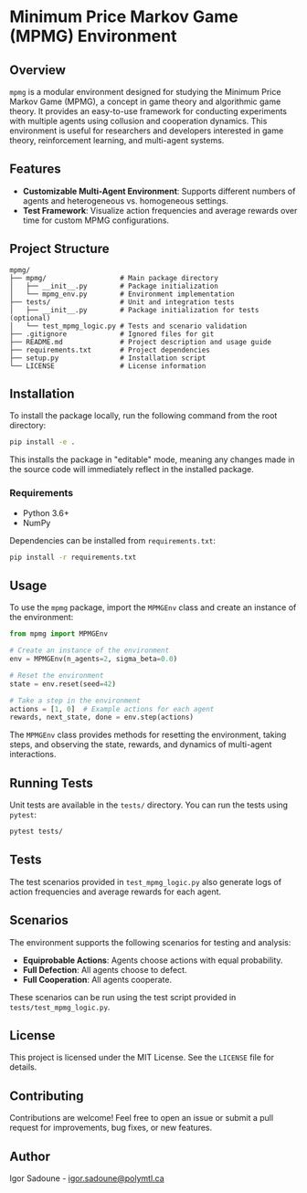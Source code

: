 # Minimum Price Markov Game (MPMG) Environment

## Overview

`mpmg` is a modular environment designed for studying the Minimum Price Markov Game (MPMG), a concept in game theory and algorithmic game theory. It provides an easy-to-use framework for conducting experiments with multiple agents using collusion and cooperation dynamics. This environment is useful for researchers and developers interested in game theory, reinforcement learning, and multi-agent systems.

## Features
- **Customizable Multi-Agent Environment**: Supports different numbers of agents and heterogeneous vs. homogeneous settings.
- **Test Framework**: Visualize action frequencies and average rewards over time for custom MPMG configurations.

## Project Structure

```
mpmg/
├── mpmg/                  # Main package directory
│   ├── __init__.py        # Package initialization
│   └── mpmg_env.py        # Environment implementation
├── tests/                 # Unit and integration tests
│   ├── __init__.py        # Package initialization for tests (optional)
│   └── test_mpmg_logic.py # Tests and scenario validation
├── .gitignore             # Ignored files for git
├── README.md              # Project description and usage guide
├── requirements.txt       # Project dependencies
├── setup.py               # Installation script
└── LICENSE                # License information
```

## Installation

To install the package locally, run the following command from the root directory:

```sh
pip install -e .
```

This installs the package in "editable" mode, meaning any changes made in the source code will immediately reflect in the installed package.

### Requirements
- Python 3.6+
- NumPy

Dependencies can be installed from `requirements.txt`:

```sh
pip install -r requirements.txt
```

## Usage

To use the `mpmg` package, import the `MPMGEnv` class and create an instance of the environment:

```python
from mpmg import MPMGEnv

# Create an instance of the environment
env = MPMGEnv(n_agents=2, sigma_beta=0.0)

# Reset the environment
state = env.reset(seed=42)

# Take a step in the environment
actions = [1, 0]  # Example actions for each agent
rewards, next_state, done = env.step(actions)
```

The `MPMGEnv` class provides methods for resetting the environment, taking steps, and observing the state, rewards, and dynamics of multi-agent interactions.

## Running Tests

Unit tests are available in the `tests/` directory. You can run the tests using `pytest`:

```sh
pytest tests/
```

## Tests

The test scenarios provided in `test_mpmg_logic.py` also generate logs of action frequencies and average rewards for each agent.

## Scenarios
The environment supports the following scenarios for testing and analysis:
- **Equiprobable Actions**: Agents choose actions with equal probability.
- **Full Defection**: All agents choose to defect.
- **Full Cooperation**: All agents cooperate.

These scenarios can be run using the test script provided in `tests/test_mpmg_logic.py`.

## License

This project is licensed under the MIT License. See the `LICENSE` file for details.

## Contributing

Contributions are welcome! Feel free to open an issue or submit a pull request for improvements, bug fixes, or new features.

## Author

Igor Sadoune - igor.sadoune@polymtl.ca


